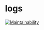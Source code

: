 # logs
[![Maintainability](https://api.codeclimate.com/v1/badges/69b7101466b51dbedb0c/maintainability)](https://codeclimate.com/github/fortress-shell/logs/maintainability)
